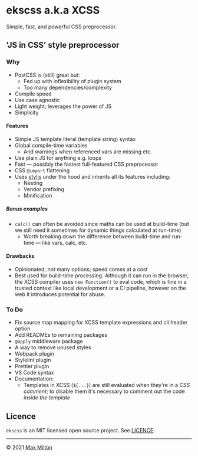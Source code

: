 # ekscss a.k.a XCSS

Simple, fast, and powerful CSS preprocessor.

## 'JS in CSS' style preprocessor

### Why

- PostCSS is (still) great but:
  - Fed up with inflexibility of plugin system
  - Too many dependencies/complexity
- Compile speed
- Use case agnostic
- Light weight; leverages the power of JS
- Simplicity

#### Features

- Simple JS template literal (template string) syntax
- Global compile-time variables
  - And warnings when referenced vars are missing etc.
- Use plain JS for anything e.g. loops
- Fast — possibly the fastest full-featured CSS preprocessor
- CSS `@import` flattening
- Uses [stylis](https://github.com/thysultan/stylis.js) under the hood and inherits all its features including:
  - Nesting
  - Vendor prefixing
  - Minification

##### Bonus examples

- `calc()` can often be avoided since maths can be used at build-time (but we still need it sometimes for dynamic things calculated at run-time)
  - Worth breaking down the difference between build-time and run-time — like vars, calc, etc.

#### Drawbacks

- Opinionated; not many options; speed comes at a cost
- Best used for build-time processing. Although it can run in the browser, the XCSS compiler uses `new Function()` to eval code, which is fine in a trusted context like local development or a CI pipeline, however on the web it introduces potential for abuse.

### To Do

- Fix source map mapping for XCSS template expressions and cli header option
- Add READMEs to remaining packages
- `@apply` middleware package
- A way to remove unused styles
- Webpack plugin
- Stylelint plugin
- Prettier plugin
- VS Code syntax
- Documentation:
  - Templates in XCSS (`${...}`) are still evaluated when they're in a _CSS comment_; to disable them it's necessary to comment out the code _inside the template_

## Licence

`ekscss` is an MIT licensed open source project. See [LICENCE](https://github.com/MaxMilton/ekscss/blob/master/LICENCE).

---

© 2021 [Max Milton](https://maxmilton.com)
